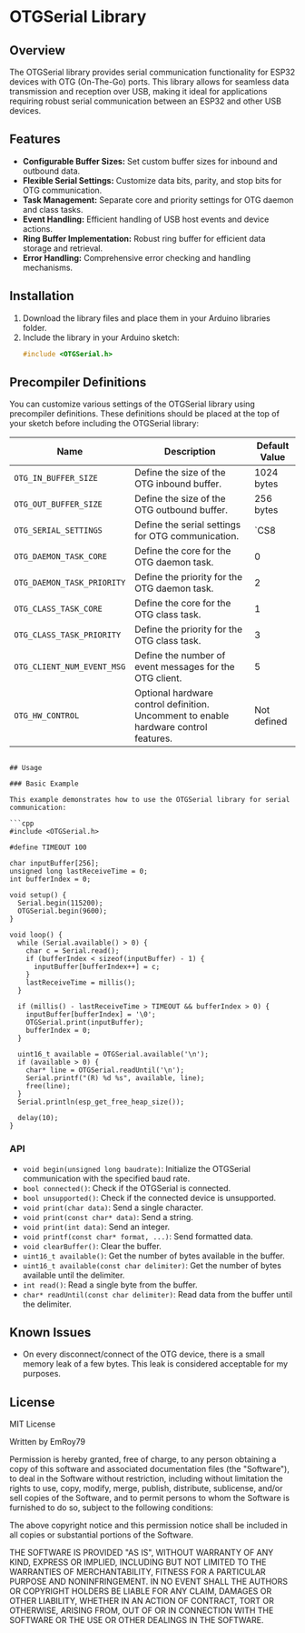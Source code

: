 
# OTGSerial Library

## Overview

The OTGSerial library provides serial communication functionality for ESP32 devices with OTG (On-The-Go) ports. This library allows for seamless data transmission and reception over USB, making it ideal for applications requiring robust serial communication between an ESP32 and other USB devices.

## Features

- **Configurable Buffer Sizes:** Set custom buffer sizes for inbound and outbound data.
- **Flexible Serial Settings:** Customize data bits, parity, and stop bits for OTG communication.
- **Task Management:** Separate core and priority settings for OTG daemon and class tasks.
- **Event Handling:** Efficient handling of USB host events and device actions.
- **Ring Buffer Implementation:** Robust ring buffer for efficient data storage and retrieval.
- **Error Handling:** Comprehensive error checking and handling mechanisms.

## Installation

1. Download the library files and place them in your Arduino libraries folder.
2. Include the library in your Arduino sketch:
   ```cpp
   #include <OTGSerial.h>
   ```

## Precompiler Definitions

You can customize various settings of the OTGSerial library using precompiler definitions. These definitions should be placed at the top of your sketch before including the OTGSerial library:

| Name                     | Description                                         | Default Value |
|--------------------------|-----------------------------------------------------|---------------|
| `OTG_IN_BUFFER_SIZE`     | Define the size of the OTG inbound buffer.          | 1024 bytes    |
| `OTG_OUT_BUFFER_SIZE`    | Define the size of the OTG outbound buffer.         | 256 bytes     |
| `OTG_SERIAL_SETTINGS`    | Define the serial settings for OTG communication.   | `CS8 | NONE | STOP1` |
| `OTG_DAEMON_TASK_CORE`   | Define the core for the OTG daemon task.            | 0             |
| `OTG_DAEMON_TASK_PRIORITY`| Define the priority for the OTG daemon task.       | 2             |
| `OTG_CLASS_TASK_CORE`    | Define the core for the OTG class task.             | 1             |
| `OTG_CLASS_TASK_PRIORITY`| Define the priority for the OTG class task.         | 3             |
| `OTG_CLIENT_NUM_EVENT_MSG`| Define the number of event messages for the OTG client. | 5             |
| `OTG_HW_CONTROL`         | Optional hardware control definition. Uncomment to enable hardware control features. | Not defined   |

```

## Usage

### Basic Example

This example demonstrates how to use the OTGSerial library for serial communication:

```cpp
#include <OTGSerial.h>

#define TIMEOUT 100

char inputBuffer[256];
unsigned long lastReceiveTime = 0;
int bufferIndex = 0;

void setup() {
  Serial.begin(115200);
  OTGSerial.begin(9600);
}

void loop() {
  while (Serial.available() > 0) {
    char c = Serial.read();
    if (bufferIndex < sizeof(inputBuffer) - 1) {
      inputBuffer[bufferIndex++] = c;
    }
    lastReceiveTime = millis();
  }

  if (millis() - lastReceiveTime > TIMEOUT && bufferIndex > 0) {
    inputBuffer[bufferIndex] = '\0';
    OTGSerial.print(inputBuffer);
    bufferIndex = 0;
  }

  uint16_t available = OTGSerial.available('\n');
  if (available > 0) {
    char* line = OTGSerial.readUntil('\n');
    Serial.printf("(R) %d %s", available, line);
    free(line);
  }
  Serial.println(esp_get_free_heap_size());

  delay(10);
}
```

### API

- `void begin(unsigned long baudrate)`: Initialize the OTGSerial communication with the specified baud rate.
- `bool connected()`: Check if the OTGSerial is connected.
- `bool unsupported()`: Check if the connected device is unsupported.
- `void print(char data)`: Send a single character.
- `void print(const char* data)`: Send a string.
- `void print(int data)`: Send an integer.
- `void printf(const char* format, ...)`: Send formatted data.
- `void clearBuffer()`: Clear the buffer.
- `uint16_t available()`: Get the number of bytes available in the buffer.
- `uint16_t available(const char delimiter)`: Get the number of bytes available until the delimiter.
- `int read()`: Read a single byte from the buffer.
- `char* readUntil(const char delimiter)`: Read data from the buffer until the delimiter.

## Known Issues

- On every disconnect/connect of the OTG device, there is a small memory leak of a few bytes. This leak is considered acceptable for my purposes.

## License

MIT License

Written by EmRoy79

Permission is hereby granted, free of charge, to any person obtaining a copy of this software and associated documentation files (the "Software"), to deal in the Software without restriction, including without limitation the rights to use, copy, modify, merge, publish, distribute, sublicense, and/or sell copies of the Software, and to permit persons to whom the Software is furnished to do so, subject to the following conditions:

The above copyright notice and this permission notice shall be included in all copies or substantial portions of the Software.

THE SOFTWARE IS PROVIDED "AS IS", WITHOUT WARRANTY OF ANY KIND, EXPRESS OR IMPLIED, INCLUDING BUT NOT LIMITED TO THE WARRANTIES OF MERCHANTABILITY, FITNESS FOR A PARTICULAR PURPOSE AND NONINFRINGEMENT. IN NO EVENT SHALL THE AUTHORS OR COPYRIGHT HOLDERS BE LIABLE FOR ANY CLAIM, DAMAGES OR OTHER LIABILITY, WHETHER IN AN ACTION OF CONTRACT, TORT OR OTHERWISE, ARISING FROM, OUT OF OR IN CONNECTION WITH THE SOFTWARE OR THE USE OR OTHER DEALINGS IN THE SOFTWARE.
